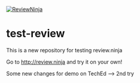 [![ReviewNinja](http://app.review.ninja/assets/images/wereviewninja-32.png)](http://app.review.ninja/thojansen/test-review)


test-review
===========

This is a new repository for testing review.ninja

Go to http://review.ninja and try it on your own!

Some new changes for demo on TechEd -->  2nd try
